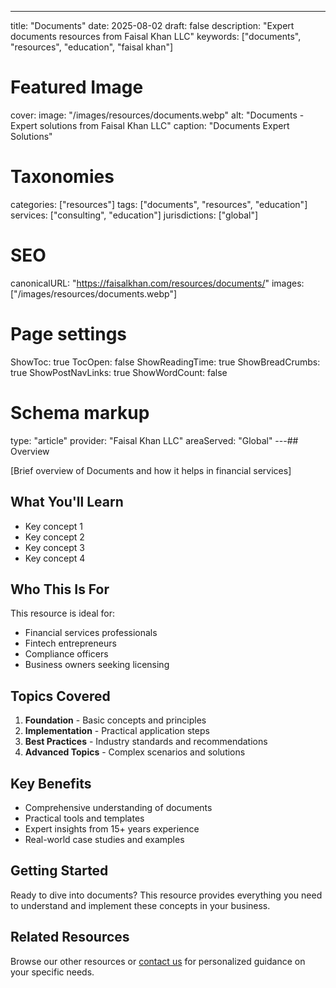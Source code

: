 ---
title: "Documents"
date: 2025-08-02
draft: false
description: "Expert documents resources from Faisal Khan LLC"
keywords: ["documents", "resources", "education", "faisal khan"]

# Featured Image
cover:
    image: "/images/resources/documents.webp"
    alt: "Documents - Expert solutions from Faisal Khan LLC"
    caption: "Documents Expert Solutions"

# Taxonomies
categories: ["resources"]
tags: ["documents", "resources", "education"]
services: ["consulting", "education"]
jurisdictions: ["global"]

# SEO
canonicalURL: "https://faisalkhan.com/resources/documents/"
images: ["/images/resources/documents.webp"]

# Page settings
ShowToc: true
TocOpen: false
ShowReadingTime: true
ShowBreadCrumbs: true
ShowPostNavLinks: true
ShowWordCount: false

# Schema markup
type: "article"
provider: "Faisal Khan LLC"
areaServed: "Global"
---## Overview

[Brief overview of Documents and how it helps in financial services]

## What You'll Learn

- Key concept 1
- Key concept 2  
- Key concept 3
- Key concept 4

## Who This Is For

This resource is ideal for:

- Financial services professionals
- Fintech entrepreneurs
- Compliance officers
- Business owners seeking licensing

## Topics Covered

1. **Foundation** - Basic concepts and principles
2. **Implementation** - Practical application steps  
3. **Best Practices** - Industry standards and recommendations
4. **Advanced Topics** - Complex scenarios and solutions

## Key Benefits

- Comprehensive understanding of documents
- Practical tools and templates
- Expert insights from 15+ years experience
- Real-world case studies and examples

## Getting Started

Ready to dive into documents? This resource provides everything you need to understand and implement these concepts in your business.

## Related Resources

Browse our other resources or [contact us](mailto:contact@faisalkhan.com) for personalized guidance on your specific needs.
